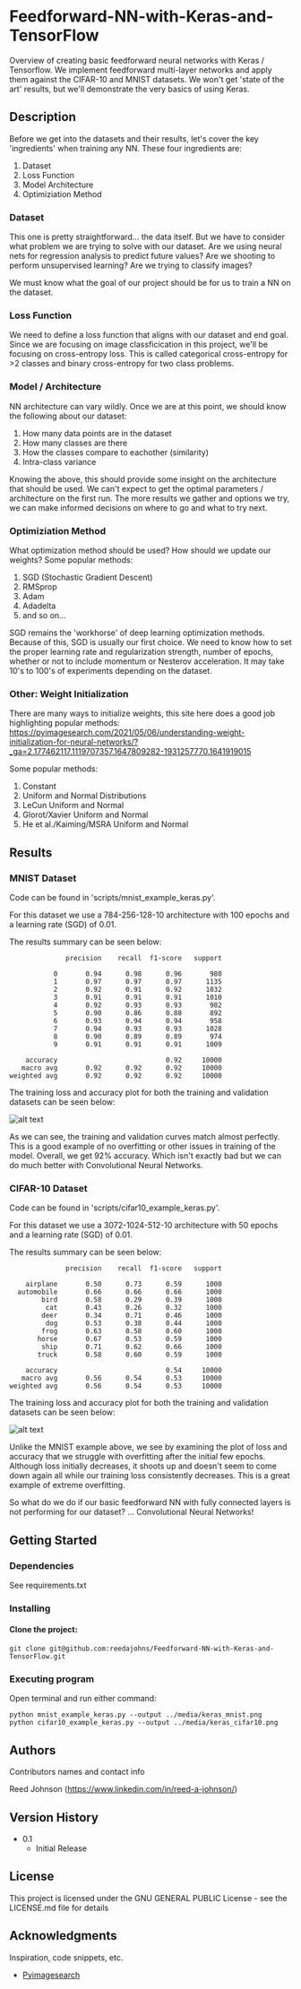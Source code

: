 # Feedforward-NN-with-Keras-and-TensorFlow
Overview of creating basic feedforward neural networks with Keras / Tensorflow. We implement
feedforward multi-layer networks and apply them against the CIFAR-10 and MNIST datasets.
We won't get 'state of the art' results, but we'll demonstrate the very basics of using Keras.

## Description

Before we get into the datasets and their results, let's cover the key 'ingredients' when training
any NN. These four ingredients are:
1. Dataset
2. Loss Function
3. Model Architecture
4. Optimiziation Method

### Dataset
This one is pretty straightforward... the data itself. But we have to consider what problem 
we are trying to solve with our dataset. Are we using neural nets for regression analysis to predict
future values? Are we shooting to perform unsupervised learning? Are we trying to classify images?

We must know what the goal of our project should be for us to train a NN on the dataset.

### Loss Function
We need to define a loss function that aligns with our dataset and end goal. Since we are
focusing on image classficication in this project, we'll be focusing on cross-entropy loss. This 
is called categorical cross-entropy for >2 classes and binary cross-entropy for two class problems.

### Model / Architecture
NN architecture can vary wildly. Once we are at this point, we should know the following about our
dataset:

1. How many data points are in the dataset
2. How many classes are there
3. How the classes compare to eachother (similarity)
4. Intra-class variance

Knowing the above, this should provide some insight on the architecture that should be used. We can't
expect to get the optimal parameters / architecture on the first run. The more results we gather and
options we try, we can make informed decisions on where to go and what to try next.

### Optimiziation Method
What optimization method should be used? How should we update our weights? Some popular methods:

1. SGD (Stochastic Gradient Descent)
2. RMSprop
3. Adam
4. Adadelta
5. and so on...

SGD remains the 'workhorse' of deep learning optimization methods. Because of this, SGD is
usually our first choice. We need to know how to set the proper learning rate and regularization strength, number of epochs,
whether or not to include momentum or Nesterov acceleration. It may take 10's to 100's of experiments
depending on the dataset.

### Other: Weight Initialization
There are many ways to initialize weights, this site here does a good job highlighting popular
methods:  
https://pyimagesearch.com/2021/05/06/understanding-weight-initialization-for-neural-networks/?_ga=2.177462117.1119707357.1647809282-1931257770.1641919015

Some popular methods:
1. Constant
2. Uniform and Normal Distributions
3. LeCun Uniform and Normal
4. Glorot/Xavier Uniform and Normal
5. He et al./Kaiming/MSRA Uniform and Normal

## Results
### MNIST Dataset
Code can be found in 'scripts/mnist_example_keras.py'.  

For this dataset we use a 784-256-128-10 architecture with 100 epochs and a learning
rate (SGD) of 0.01.

The results summary can be seen below:
```buildoutcfg
              precision    recall  f1-score   support

           0       0.94      0.98      0.96       980
           1       0.97      0.97      0.97      1135
           2       0.92      0.91      0.92      1032
           3       0.91      0.91      0.91      1010
           4       0.92      0.93      0.93       982
           5       0.90      0.86      0.88       892
           6       0.93      0.94      0.94       958
           7       0.94      0.93      0.93      1028
           8       0.90      0.89      0.89       974
           9       0.91      0.91      0.91      1009

    accuracy                           0.92     10000
   macro avg       0.92      0.92      0.92     10000
weighted avg       0.92      0.92      0.92     10000
```

The training loss and accuracy plot for both the training and validation 
datasets can be seen below:

![alt text](media/keras_mnist.png)

As we can see, the training and validation curves match almost perfectly. This is a good example
of no overfitting or other issues in training of the model. Overall, we get 92% accuracy. Which isn't exactly bad
but we can do much better with Convolutional Neural Networks.

### CIFAR-10 Dataset
Code can be found in 'scripts/cifar10_example_keras.py'.  

For this dataset we use a 3072-1024-512-10 architecture with 50 epochs and a learning
rate (SGD) of 0.01.

The results summary can be seen below:
```buildoutcfg
              precision    recall  f1-score   support

    airplane       0.50      0.73      0.59      1000
  automobile       0.66      0.66      0.66      1000
        bird       0.58      0.29      0.39      1000
         cat       0.43      0.26      0.32      1000
        deer       0.34      0.71      0.46      1000
         dog       0.53      0.38      0.44      1000
        frog       0.63      0.58      0.60      1000
       horse       0.67      0.53      0.59      1000
        ship       0.71      0.62      0.66      1000
       truck       0.58      0.60      0.59      1000

    accuracy                           0.54     10000
   macro avg       0.56      0.54      0.53     10000
weighted avg       0.56      0.54      0.53     10000
```

The training loss and accuracy plot for both the training and validation 
datasets can be seen below:

![alt text](media/keras_cifar10.png)

Unlike the MNIST example above, we see by examining the plot of loss and accuracy that we
struggle with overfitting after the initial few epochs. Although loss initially decreases, it shoots up
and doesn't seem to come down again all while our training loss consistently decreases. This 
is a great example of extreme overfitting.  

So what do we do if our basic feedforward NN with fully connected layers is not performing
for our dataset? ... Convolutional Neural Networks!

## Getting Started

### Dependencies

See requirements.txt

### Installing

#### Clone the project:
```
git clone git@github.com:reedajohns/Feedforward-NN-with-Keras-and-TensorFlow.git
```

### Executing program

Open terminal and run either command:
```
python mnist_example_keras.py --output ../media/keras_mnist.png
python cifar10_example_keras.py --output ../media/keras_cifar10.png
```

## Authors

Contributors names and contact info

Reed Johnson (https://www.linkedin.com/in/reed-a-johnson/)

## Version History

* 0.1
    * Initial Release

## License

This project is licensed under the GNU GENERAL PUBLIC License - see the LICENSE.md file for details

## Acknowledgments

Inspiration, code snippets, etc.
* [Pyimagesearch](https://pyimagesearch.com/2021/05/06/implementing-feedforward-neural-networks-with-keras-and-tensorflow/?_ga=2.144243701.1119707357.1647809282-1931257770.1641919015)